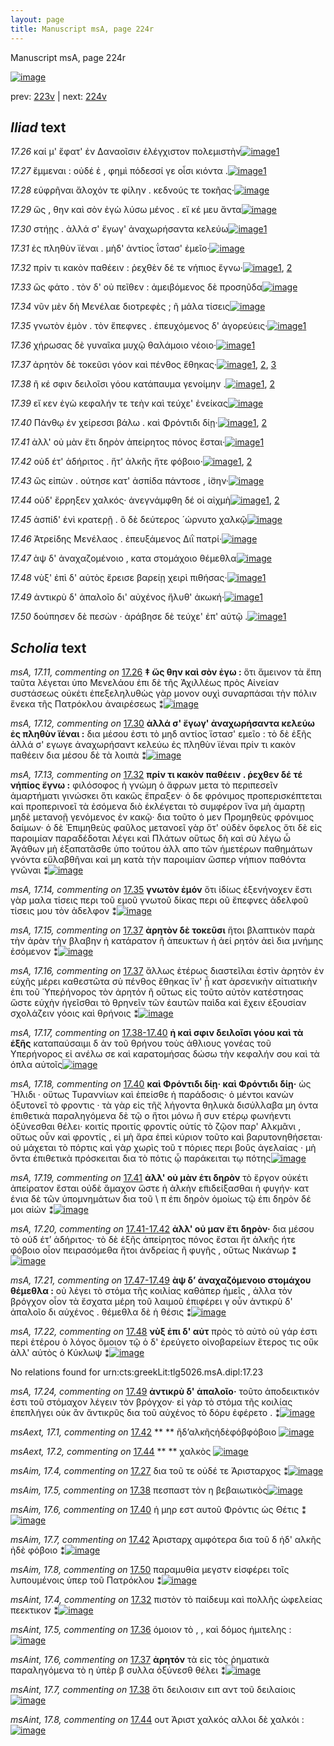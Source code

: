 ```yaml
---
layout: page
title: Manuscript msA, page 224r
---
```


Manuscript msA, page 224r

[![image](http://www.homermultitext.org/iipsrv?OBJ=IIP,1.0&FIF=/project/homer/pyramidal/deepzoom/hmt/vaimg/2017a/VA224RN_0395.tif&WID=100&CVT=JPEG)](http://www.homermultitext.org/ict2/?urn=urn:cite2:hmt:vaimg.2017a:VA224RN_0395)

prev:  [223v](../223v) | next:  [224v](../224v)

## *Iliad* text

*17.26* <a id="17.26"/> καί μ' ἔφατ' ἐν Δαναοῖσιν ἐλέγχιστον πολεμιστὴν[![image](http://www.homermultitext.org/iipsrv?OBJ=IIP,1.0&FIF=/project/homer/pyramidal/deepzoom/hmt/vaimg/2017a/VA224RN_0395.tif&RGN=0.186,0.2081,0.407,0.0248&WID=1000&CVT=JPEG)](http://www.homermultitext.org/ict2/?urn=urn:cite2:hmt:vaimg.2017a:VA224RN_0395@0.186,0.2081,0.407,0.0248)[1](#msA_17.11)

*17.27* <a id="17.27"/> ἔμμεναι : οὐδέ ἑ , φημὶ πόδεσσί γε οἷσι κιόντα .[![image](http://www.homermultitext.org/iipsrv?OBJ=IIP,1.0&FIF=/project/homer/pyramidal/deepzoom/hmt/vaimg/2017a/VA224RN_0395.tif&RGN=0.186,0.2276,0.389,0.0248&WID=1000&CVT=JPEG)](http://www.homermultitext.org/ict2/?urn=urn:cite2:hmt:vaimg.2017a:VA224RN_0395@0.186,0.2276,0.389,0.0248)[1](#msAim_17.4)

*17.28* <a id="17.28"/> εὐφρῆναι ἄλοχόν τε φίλην . κεδνούς τε τοκῆας·[![image](http://www.homermultitext.org/iipsrv?OBJ=IIP,1.0&FIF=/project/homer/pyramidal/deepzoom/hmt/vaimg/2017a/VA224RN_0395.tif&RGN=0.184,0.2457,0.389,0.0248&WID=1000&CVT=JPEG)](http://www.homermultitext.org/ict2/?urn=urn:cite2:hmt:vaimg.2017a:VA224RN_0395@0.184,0.2457,0.389,0.0248)

*17.29* <a id="17.29"/> ὥς , θην καὶ σὸν ἐγὼ λύσω μένος . εἴ κέ μευ ἄντα[![image](http://www.homermultitext.org/iipsrv?OBJ=IIP,1.0&FIF=/project/homer/pyramidal/deepzoom/hmt/vaimg/2017a/VA224RN_0395.tif&RGN=0.185,0.2652,0.389,0.0248&WID=1000&CVT=JPEG)](http://www.homermultitext.org/ict2/?urn=urn:cite2:hmt:vaimg.2017a:VA224RN_0395@0.185,0.2652,0.389,0.0248)

*17.30* <a id="17.30"/> στήῃς . ἀλλά σ' ἔγωγ' ἀναχωρήσαντα κελεύω[![image](http://www.homermultitext.org/iipsrv?OBJ=IIP,1.0&FIF=/project/homer/pyramidal/deepzoom/hmt/vaimg/2017a/VA224RN_0395.tif&RGN=0.181,0.2855,0.389,0.0248&WID=1000&CVT=JPEG)](http://www.homermultitext.org/ict2/?urn=urn:cite2:hmt:vaimg.2017a:VA224RN_0395@0.181,0.2855,0.389,0.0248)[1](#msA_17.12)

*17.31* <a id="17.31"/> ἐς πληθὺν ϊέναι . μὴδ' ἀντίος ΐστασ' ἐμεῖο·[![image](http://www.homermultitext.org/iipsrv?OBJ=IIP,1.0&FIF=/project/homer/pyramidal/deepzoom/hmt/vaimg/2017a/VA224RN_0395.tif&RGN=0.191,0.3073,0.342,0.0225&WID=1000&CVT=JPEG)](http://www.homermultitext.org/ict2/?urn=urn:cite2:hmt:vaimg.2017a:VA224RN_0395@0.191,0.3073,0.342,0.0225)

*17.32* <a id="17.32"/> πρίν τι κακὸν παθέειν : ῥεχθὲν δέ τε νήπιος ἔγνω·[![image](http://www.homermultitext.org/iipsrv?OBJ=IIP,1.0&FIF=/project/homer/pyramidal/deepzoom/hmt/vaimg/2017a/VA224RN_0395.tif&RGN=0.185,0.3253,0.398,0.0255&WID=1000&CVT=JPEG)](http://www.homermultitext.org/ict2/?urn=urn:cite2:hmt:vaimg.2017a:VA224RN_0395@0.185,0.3253,0.398,0.0255)[1](#msA_17.13), [2](#msAint_17.4)

*17.33* <a id="17.33"/> ὣς φάτο . τὸν δ' οὐ πεῖθεν : ἀμειβόμενος δὲ προσηῦδα[![image](http://www.homermultitext.org/iipsrv?OBJ=IIP,1.0&FIF=/project/homer/pyramidal/deepzoom/hmt/vaimg/2017a/VA224RN_0395.tif&RGN=0.186,0.3464,0.416,0.0218&WID=1000&CVT=JPEG)](http://www.homermultitext.org/ict2/?urn=urn:cite2:hmt:vaimg.2017a:VA224RN_0395@0.186,0.3464,0.416,0.0218)

*17.34* <a id="17.34"/> νῦν μὲν δὴ Μενέλαε διοτρεφὲς ; ῆ μάλα τίσεις[![image](http://www.homermultitext.org/iipsrv?OBJ=IIP,1.0&FIF=/project/homer/pyramidal/deepzoom/hmt/vaimg/2017a/VA224RN_0395.tif&RGN=0.185,0.3659,0.394,0.0218&WID=1000&CVT=JPEG)](http://www.homermultitext.org/ict2/?urn=urn:cite2:hmt:vaimg.2017a:VA224RN_0395@0.185,0.3659,0.394,0.0218)

*17.35* <a id="17.35"/> γνωτὸν ἐμὸν . τὸν ἔπεφνες . ἐπευχόμενος δ' ἀγορεύεις·[![image](http://www.homermultitext.org/iipsrv?OBJ=IIP,1.0&FIF=/project/homer/pyramidal/deepzoom/hmt/vaimg/2017a/VA224RN_0395.tif&RGN=0.188,0.3824,0.411,0.0278&WID=1000&CVT=JPEG)](http://www.homermultitext.org/ict2/?urn=urn:cite2:hmt:vaimg.2017a:VA224RN_0395@0.188,0.3824,0.411,0.0278)[1](#msA_17.14)

*17.36* <a id="17.36"/> χήρωσας δὲ γυναῖκα μυχῷ θαλάμοιο νέοιο·[![image](http://www.homermultitext.org/iipsrv?OBJ=IIP,1.0&FIF=/project/homer/pyramidal/deepzoom/hmt/vaimg/2017a/VA224RN_0395.tif&RGN=0.185,0.405,0.373,0.0263&WID=1000&CVT=JPEG)](http://www.homermultitext.org/ict2/?urn=urn:cite2:hmt:vaimg.2017a:VA224RN_0395@0.185,0.405,0.373,0.0263)[1](#msAint_17.5)

*17.37* <a id="17.37"/> ἀρητὸν δὲ τοκεῦσι γόον καὶ πένθος ἔθηκας·[![image](http://www.homermultitext.org/iipsrv?OBJ=IIP,1.0&FIF=/project/homer/pyramidal/deepzoom/hmt/vaimg/2017a/VA224RN_0395.tif&RGN=0.186,0.4215,0.373,0.0263&WID=1000&CVT=JPEG)](http://www.homermultitext.org/ict2/?urn=urn:cite2:hmt:vaimg.2017a:VA224RN_0395@0.186,0.4215,0.373,0.0263)[1](#msA_17.15), [2](#msAint_17.6), [3](#msA_17.16)

*17.38* <a id="17.38"/> ῆ κέ σφιν δειλοῖσι γόου κατάπαυμα γενοίμην .[![image](http://www.homermultitext.org/iipsrv?OBJ=IIP,1.0&FIF=/project/homer/pyramidal/deepzoom/hmt/vaimg/2017a/VA224RN_0395.tif&RGN=0.187,0.4388,0.373,0.0263&WID=1000&CVT=JPEG)](http://www.homermultitext.org/ict2/?urn=urn:cite2:hmt:vaimg.2017a:VA224RN_0395@0.187,0.4388,0.373,0.0263)[1](#msAint_17.7), [2](#msAim_17.5)

*17.39* <a id="17.39"/> εἴ κεν ἐγὼ κεφαλήν τε τεὴν καὶ τεύχε' ἐνείκας[![image](http://www.homermultitext.org/iipsrv?OBJ=IIP,1.0&FIF=/project/homer/pyramidal/deepzoom/hmt/vaimg/2017a/VA224RN_0395.tif&RGN=0.188,0.4583,0.384,0.0263&WID=1000&CVT=JPEG)](http://www.homermultitext.org/ict2/?urn=urn:cite2:hmt:vaimg.2017a:VA224RN_0395@0.188,0.4583,0.384,0.0263)

*17.40* <a id="17.40"/> Πάνθῳ ἐν χείρεσσι βάλω . καὶ Φρόντιδι δίῃ·[![image](http://www.homermultitext.org/iipsrv?OBJ=IIP,1.0&FIF=/project/homer/pyramidal/deepzoom/hmt/vaimg/2017a/VA224RN_0395.tif&RGN=0.186,0.4786,0.348,0.0263&WID=1000&CVT=JPEG)](http://www.homermultitext.org/ict2/?urn=urn:cite2:hmt:vaimg.2017a:VA224RN_0395@0.186,0.4786,0.348,0.0263)[1](#msAim_17.6), [2](#msA_17.18)

*17.41* <a id="17.41"/> ἀλλ' οὐ μὰν ἔτι δηρὸν ἀπείρητος πόνος ἔσται·[![image](http://www.homermultitext.org/iipsrv?OBJ=IIP,1.0&FIF=/project/homer/pyramidal/deepzoom/hmt/vaimg/2017a/VA224RN_0395.tif&RGN=0.184,0.4989,0.348,0.0263&WID=1000&CVT=JPEG)](http://www.homermultitext.org/ict2/?urn=urn:cite2:hmt:vaimg.2017a:VA224RN_0395@0.184,0.4989,0.348,0.0263)[1](#msA_17.19)

*17.42* <a id="17.42"/> οὐδ έτ' ἀδήριτος . ἥτ' ἀλκῆς ἤτε φόβοιο·[![image](http://www.homermultitext.org/iipsrv?OBJ=IIP,1.0&FIF=/project/homer/pyramidal/deepzoom/hmt/vaimg/2017a/VA224RN_0395.tif&RGN=0.181,0.5184,0.299,0.0263&WID=1000&CVT=JPEG)](http://www.homermultitext.org/ict2/?urn=urn:cite2:hmt:vaimg.2017a:VA224RN_0395@0.181,0.5184,0.299,0.0263)[1](#msAext_17.1), [2](#msAim_17.7)

*17.43* <a id="17.43"/> ὣς εἰπὼν . ούτησε κατ' ἀσπίδα πάντοσε , ί̈σην·[![image](http://www.homermultitext.org/iipsrv?OBJ=IIP,1.0&FIF=/project/homer/pyramidal/deepzoom/hmt/vaimg/2017a/VA224RN_0395.tif&RGN=0.177,0.5387,0.378,0.0263&WID=1000&CVT=JPEG)](http://www.homermultitext.org/ict2/?urn=urn:cite2:hmt:vaimg.2017a:VA224RN_0395@0.177,0.5387,0.378,0.0263)

*17.44* <a id="17.44"/> οὐδ' ἔρρηξεν χαλκός· ἀνεγνάμφθη δέ οἱ αἰχμὴ[![image](http://www.homermultitext.org/iipsrv?OBJ=IIP,1.0&FIF=/project/homer/pyramidal/deepzoom/hmt/vaimg/2017a/VA224RN_0395.tif&RGN=0.178,0.5567,0.4,0.0263&WID=1000&CVT=JPEG)](http://www.homermultitext.org/ict2/?urn=urn:cite2:hmt:vaimg.2017a:VA224RN_0395@0.178,0.5567,0.4,0.0263)[1](#msAext_17.2), [2](#msAint_17.8)

*17.45* <a id="17.45"/> ἀσπίδ' ἐνὶ κρατερῇ . ὃ δὲ δεύτερος ´ώρνυτο χαλκῷ[![image](http://www.homermultitext.org/iipsrv?OBJ=IIP,1.0&FIF=/project/homer/pyramidal/deepzoom/hmt/vaimg/2017a/VA224RN_0395.tif&RGN=0.181,0.5763,0.4,0.0263&WID=1000&CVT=JPEG)](http://www.homermultitext.org/ict2/?urn=urn:cite2:hmt:vaimg.2017a:VA224RN_0395@0.181,0.5763,0.4,0.0263)

*17.46* <a id="17.46"/> Ἀτρείδης Μενέλαος . ἐπευξάμενος Διῒ πατρί·[![image](http://www.homermultitext.org/iipsrv?OBJ=IIP,1.0&FIF=/project/homer/pyramidal/deepzoom/hmt/vaimg/2017a/VA224RN_0395.tif&RGN=0.182,0.6138,0.398,0.0263&WID=1000&CVT=JPEG)](http://www.homermultitext.org/ict2/?urn=urn:cite2:hmt:vaimg.2017a:VA224RN_0395@0.182,0.6138,0.398,0.0263)

*17.47* <a id="17.47"/> ὰψ δ' ἀναχαζομένοιο , κατα στομάχοιο θέμεθλα[![image](http://www.homermultitext.org/iipsrv?OBJ=IIP,1.0&FIF=/project/homer/pyramidal/deepzoom/hmt/vaimg/2017a/VA224RN_0395.tif&RGN=0.181,0.6349,0.39,0.0263&WID=1000&CVT=JPEG)](http://www.homermultitext.org/ict2/?urn=urn:cite2:hmt:vaimg.2017a:VA224RN_0395@0.181,0.6349,0.39,0.0263)

*17.48* <a id="17.48"/> νὺξ' ἐπὶ δ' αὐτὸς ἔρεισε βαρείῃ χειρὶ πιθήσας·[![image](http://www.homermultitext.org/iipsrv?OBJ=IIP,1.0&FIF=/project/homer/pyramidal/deepzoom/hmt/vaimg/2017a/VA224RN_0395.tif&RGN=0.181,0.6529,0.39,0.0263&WID=1000&CVT=JPEG)](http://www.homermultitext.org/ict2/?urn=urn:cite2:hmt:vaimg.2017a:VA224RN_0395@0.181,0.6529,0.39,0.0263)[1](#msA_17.22)

*17.49* <a id="17.49"/> ἀντικρὺ δ' ἁπαλοῖο δι' αὐχένος ἤλυθ' ἀκωκή·[![image](http://www.homermultitext.org/iipsrv?OBJ=IIP,1.0&FIF=/project/homer/pyramidal/deepzoom/hmt/vaimg/2017a/VA224RN_0395.tif&RGN=0.181,0.6529,0.39,0.0263&WID=1000&CVT=JPEG)](http://www.homermultitext.org/ict2/?urn=urn:cite2:hmt:vaimg.2017a:VA224RN_0395@0.181,0.6529,0.39,0.0263)[1](#msA_17.24)

*17.50* <a id="17.50"/> δούπησεν δὲ πεσὼν · ἀράβησε δὲ τεύχε' ἐπ' αὐτῷ .[![image](http://www.homermultitext.org/iipsrv?OBJ=IIP,1.0&FIF=/project/homer/pyramidal/deepzoom/hmt/vaimg/2017a/VA224RN_0395.tif&RGN=0.181,0.6724,0.412,0.0263&WID=1000&CVT=JPEG)](http://www.homermultitext.org/ict2/?urn=urn:cite2:hmt:vaimg.2017a:VA224RN_0395@0.181,0.6724,0.412,0.0263)[1](#msAim_17.8)

## *Scholia* text

*msA, 17.11, commenting on* [17.26](#17.26)  <a id="msA_17.11"/> **‡ ὥς θην καὶ σὸν ἐγω :** ὅτι ἄμεινον τὰ ἔπη ταῦτα λέγεται ὑπο Μενελάου ἐπι δὲ τῆς Ἀχιλλέως πρὸς Αἰνείαν συστάσεως οὐκέτι ἐπεξεληλυθὼς γὰρ μονον ουχὶ συναρπάσαι τὴν πόλιν ἕνεκα τῆς Πατρόκλου ἀναιρέσεως ⁑[![image](http://www.homermultitext.org/iipsrv?OBJ=IIP,1.0&FIF=/project/homer/pyramidal/deepzoom/hmt/vaimg/2017a/VA224RN_0395.tif&RGN=0.1956,0.093,0.6031,0.0324&WID=1000&CVT=JPEG)](http://www.homermultitext.org/ict2/?urn=urn:cite2:hmt:vaimg.2017a:VA224RN_0395@0.1956,0.093,0.6031,0.0324)

*msA, 17.12, commenting on* [17.30](#17.30)  <a id="msA_17.12"/> **ἀλλά σ' ἔγωγ' ἀναχωρήσαντα κελεύω ἐς πληθὺν ϊέναι :** δια μέσου ἐστι τὸ μηδ αντίος ἵστασ' εμεῖο : τὸ δὲ ἑξῆς ἀλλά σ' εγωγε ἀναχωρήσαντ κελεύω ἐς πληθὺν ϊέναι πρίν τι κακὸν παθέειν δια μέσου δὲ τὰ λοιπὰ ⁑[![image](http://www.homermultitext.org/iipsrv?OBJ=IIP,1.0&FIF=/project/homer/pyramidal/deepzoom/hmt/vaimg/2017a/VA224RN_0395.tif&RGN=0.196,0.114,0.6075,0.0257&WID=1000&CVT=JPEG)](http://www.homermultitext.org/ict2/?urn=urn:cite2:hmt:vaimg.2017a:VA224RN_0395@0.196,0.114,0.6075,0.0257)

*msA, 17.13, commenting on* [17.32](#17.32)  <a id="msA_17.13"/> **πρίν τι κακὸν παθέειν . ῥεχθεν δέ τέ νήπίος ἔγνω :** φιλόσοφος ἡ γνώμη ὁ ἄφρων μετα τὸ περιπεσεῖν ἁμαρτήματι γινώσκει ὅτι κακῶς ἔπραξεν· ὁ δε φρόνιμος προπερισκέπτεται καὶ προπερινοεῖ τὰ ἐσόμενα διὸ ἐκλέγεται τὸ συμφέρον ἵνα μὴ ἁμαρτῃ μηδὲ μετανοῇ γενόμενος ἐν κακῷ· δια τοῦτο ὁ μεν Προμηθεὺς φρόνιμος δαίμων· ὁ δὲ Ἐπιμηθεὺς φαῦλος μετανοεῖ γὰρ ὅτ' οὐδὲν ὄφελος ὅτι δὲ εἰς παροιμίαν παραδέδοται λέγει καὶ Πλάτων οὕτως δὴ καὶ σὺ λέγω ὦ Ἀγάθων μὴ ἐξαπατᾶσθε ὑπο τούτου ἀλλ απο τῶν ἡμετέρων παθημάτων γνόντα εὔλαβθῆναι καὶ μη κατὰ τὴν παροιμίαν ὥσπερ νήπιον παθόντα γνῶναι ⁑[![image](http://www.homermultitext.org/iipsrv?OBJ=IIP,1.0&FIF=/project/homer/pyramidal/deepzoom/hmt/vaimg/2017a/VA224RN_0395.tif&RGN=0.1919,0.1312,0.6152,0.0634&WID=1000&CVT=JPEG)](http://www.homermultitext.org/ict2/?urn=urn:cite2:hmt:vaimg.2017a:VA224RN_0395@0.1919,0.1312,0.6152,0.0634)

*msA, 17.14, commenting on* [17.35](#17.35)  <a id="msA_17.14"/> **γνωτὸν ἐμόν** ὅτι ἰδίως ἐξενήνοχεν ἔστι γὰρ μαλα τίσεις περι τοῦ εμοῦ γνωτοῦ δίκας περι οῦ ἔπεφνες ἀδελφοῦ τίσεις μου τὸν ἀδελφον ⁑[![image](http://www.homermultitext.org/iipsrv?OBJ=IIP,1.0&FIF=/project/homer/pyramidal/deepzoom/hmt/vaimg/2017a/VA224RN_0395.tif&RGN=0.5283,0.1819,0.2756,0.0389&WID=1000&CVT=JPEG)](http://www.homermultitext.org/ict2/?urn=urn:cite2:hmt:vaimg.2017a:VA224RN_0395@0.5283,0.1819,0.2756,0.0389)

*msA, 17.15, commenting on* [17.37](#17.37)  <a id="msA_17.15"/> **ἀρητὸν δὲ τοκεῦσι** ἥτοι βλαπτικὸν παρὰ τὴν ἀρὰν τὴν βλαβην ἠ κατάρατον ἢ ἀπευκτων ἠ ἀεί ρητόν ἀεὶ δια μνήμης ἐσόμενον ⁑[![image](http://www.homermultitext.org/iipsrv?OBJ=IIP,1.0&FIF=/project/homer/pyramidal/deepzoom/hmt/vaimg/2017a/VA224RN_0395.tif&RGN=0.5971,0.2189,0.2079,0.0371&WID=1000&CVT=JPEG)](http://www.homermultitext.org/ict2/?urn=urn:cite2:hmt:vaimg.2017a:VA224RN_0395@0.5971,0.2189,0.2079,0.0371)

*msA, 17.16, commenting on* [17.37](#17.37)  <a id="msA_17.16"/> ἄλλως ἑτέρως διαστεῖλαι ἐστὶν ἀρητὸν ἐν εὐχῆς μέρει καθεστῶτα σὺ πένθος ἔθηκας ἵν' ᾖ κατ ἀρσενικὴν αἰτιατικὴν ἐπι τοῦ Ὑπεῥήνορος τὸν ἀρητόν ἢ οὕτως εἰς τοῦτο αὐτὸν κατέστησας ὥστε εὐχὴν ἡγεῖσθαι τὸ θρηνεῖν τῶν ἑαυτῶν παὶδα καὶ ἔχειν ἐξουσίαν σχολάζειν γόοις καὶ θρήνοις ⁑[![image](http://www.homermultitext.org/iipsrv?OBJ=IIP,1.0&FIF=/project/homer/pyramidal/deepzoom/hmt/vaimg/2017a/VA224RN_0395.tif&RGN=0.6013,0.2542,0.207,0.082&WID=1000&CVT=JPEG)](http://www.homermultitext.org/ict2/?urn=urn:cite2:hmt:vaimg.2017a:VA224RN_0395@0.6013,0.2542,0.207,0.082)

*msA, 17.17, commenting on* [17.38-17.40](#17.38-17.40)  <a id="msA_17.17"/> **ἡ καὶ σφιν δειλοῖσι γόου καὶ τὰ ἑξῆς** καταπαύσαιμι δ ὰν τοῦ θρήνου τοὺς ἀθλιους γονέας τοῦ Υπερήνορος εἰ ανέλω σε καὶ καρατομήσας δώσω τὴν κεφαλήν σου καὶ τὰ όπλα αὐτοῖς[![image](http://www.homermultitext.org/iipsrv?OBJ=IIP,1.0&FIF=/project/homer/pyramidal/deepzoom/hmt/vaimg/2017a/VA224RN_0395.tif&RGN=0.596,0.3341,0.214,0.0608&WID=1000&CVT=JPEG)](http://www.homermultitext.org/ict2/?urn=urn:cite2:hmt:vaimg.2017a:VA224RN_0395@0.596,0.3341,0.214,0.0608)

*msA, 17.18, commenting on* [17.40](#17.40)  <a id="msA_17.18"/> **καὶ Φρόντιδι δίῃ· καὶ Φρόντιδι δίῃ·** ὡς Ἥλιδι · οὕτως Τυραννίων καὶ ἐπείσθε ἡ παράδοσις· ὁ μέντοι κανὼν ὀξυτονεῖ τὸ φροντις · τὰ γὰρ εἰς τῆ̈ς λήγοντα θηλυκὰ δισύλλαβα μη όντα ἐπιθετικὰ παραληγόμενα δὲ τῷ ο ἤτοι μόνω ἢ συν ετέρῳ φωνήεντι ὀξύνεσθαι θέλει· κοιτίς προιτίς φροντίς οὐτίς τὸ ζῷον παρ' Αλκμᾶνι , οὕτως οὖν καὶ φροντίς , εἰ μὴ ἄρα ἐπεὶ κύριον τοῦτο καὶ βαρυτονηθήσεται· οὐ μάχεται τὸ πόρτις καὶ γὰρ χωρὶς τοῦ τ πόριες περι βοῦς ἀγελαίας · μὴ ὄντα ἐπιθετικὰ πρόσκειται δια τὸ πότις ᾦ παράκειται τῳ πότης[![image](http://www.homermultitext.org/iipsrv?OBJ=IIP,1.0&FIF=/project/homer/pyramidal/deepzoom/hmt/vaimg/2017a/VA224RN_0395.tif&RGN=0.602,0.3919,0.204,0.1562&WID=1000&CVT=JPEG)](http://www.homermultitext.org/ict2/?urn=urn:cite2:hmt:vaimg.2017a:VA224RN_0395@0.602,0.3919,0.204,0.1562)

*msA, 17.19, commenting on* [17.41](#17.41)  <a id="msA_17.19"/> **ἀλλ' οὐ μὰν έτι δηρὸν** τὸ ἔργον οὐκέτι ἀπείρατον ἔσται οὐδὲ ἄμαχον ὥστε ἡ ἀλκὴν ε̈πιδείξασθαι ἠ φυγήν· κατ ένια δὲ τῶν ὑπομνημάτων δια τοῦ \\ π ἐπι δηρὸν ὁμοίως τῷ ἐπι δηρὸν δέ μοι αἰών ⁑[![image](http://www.homermultitext.org/iipsrv?OBJ=IIP,1.0&FIF=/project/homer/pyramidal/deepzoom/hmt/vaimg/2017a/VA224RN_0395.tif&RGN=0.596,0.545,0.204,0.0571&WID=1000&CVT=JPEG)](http://www.homermultitext.org/ict2/?urn=urn:cite2:hmt:vaimg.2017a:VA224RN_0395@0.596,0.545,0.204,0.0571)

*msA, 17.20, commenting on* [17.41-17.42](#17.41-17.42)  <a id="msA_17.20"/> **ἀλλ' οὐ μαν ἔτι δηρὸν·** δια μέσου τὸ οὐδ έτ’ ἀδήριτος· τὸ δὲ ἑξῆς ἀπείρητος πόνος ἔσται ἤτ ἀλκῆς ήτε φόβοιο οἷον πειρασόμεθα ἤτοι ἀνδρείας ἢ φυγῆς , οὕτως Νικάνωρ ⁑[![image](http://www.homermultitext.org/iipsrv?OBJ=IIP,1.0&FIF=/project/homer/pyramidal/deepzoom/hmt/vaimg/2017a/VA224RN_0395.tif&RGN=0.596,0.6006,0.207,0.0601&WID=1000&CVT=JPEG)](http://www.homermultitext.org/ict2/?urn=urn:cite2:hmt:vaimg.2017a:VA224RN_0395@0.596,0.6006,0.207,0.0601)

*msA, 17.21, commenting on* [17.47-17.49](#17.47-17.49)  <a id="msA_17.21"/> **ὰψ δ’ ἀναχαζόμενοιο στομάχου θέμεθλα :** οὐ λέγει τὸ στόμα τῆς κοιλίας καθάπερ ἡμεῖς , ἀλλα τὸν βρόγχον οἷον τὰ ἔσχατα μέρη τοῦ λαιμοῦ ἐπιφέρει γ οὖν ἀντικρὺ δ' ἀπαλοῖο δι αὐχένος . θέμεθλα δὲ ἡ θέσις ⁑[![image](http://www.homermultitext.org/iipsrv?OBJ=IIP,1.0&FIF=/project/homer/pyramidal/deepzoom/hmt/vaimg/2017a/VA224RN_0395.tif&RGN=0.601,0.6456,0.196,0.0736&WID=1000&CVT=JPEG)](http://www.homermultitext.org/ict2/?urn=urn:cite2:hmt:vaimg.2017a:VA224RN_0395@0.601,0.6456,0.196,0.0736)

*msA, 17.22, commenting on* [17.48](#17.48)  <a id="msA_17.22"/> **νὺξ ἐπι δ' αὐτ** πρὸς τὸ αὐτὸ οὐ γάρ ἐστι περὶ ἑτέρου ὁ λόγος ὅμοιον τῷ ὁ δ' ἐρεύγετο οἱνοβαρείων ἕτερος τις οὔκ ἀλλ' αὐτὸς ὁ Κύκλωψ ⁑[![image](http://www.homermultitext.org/iipsrv?OBJ=IIP,1.0&FIF=/project/homer/pyramidal/deepzoom/hmt/vaimg/2017a/VA224RN_0395.tif&RGN=0.172,0.7147,0.622,0.027&WID=1000&CVT=JPEG)](http://www.homermultitext.org/ict2/?urn=urn:cite2:hmt:vaimg.2017a:VA224RN_0395@0.172,0.7147,0.622,0.027)

No relations found for urn:cts:greekLit:tlg5026.msA.dipl:17.23

*msA, 17.24, commenting on* [17.49](#17.49)  <a id="msA_17.24"/> **ἀντικρὺ δ' ἀπαλοῖο·** τοῦτο ἀποδεικτικόν ἐστι τοῦ στόμαχον λέγειν τὸν βρόγχον· εἰ γὰρ τὸ στόμα τῆς κοιλίας ἐπεπλήγει οὐκ ἂν ἄντικρῦς δια τοῦ αὐχένος τὸ δόρυ ἐφέρετο . ⁑[![image](http://www.homermultitext.org/iipsrv?OBJ=IIP,1.0&FIF=/project/homer/pyramidal/deepzoom/hmt/vaimg/2017a/VA224RN_0395.tif&RGN=0.183,0.738,0.614,0.0398&WID=1000&CVT=JPEG)](http://www.homermultitext.org/ict2/?urn=urn:cite2:hmt:vaimg.2017a:VA224RN_0395@0.183,0.738,0.614,0.0398)

*msAext, 17.1, commenting on* [17.42](#17.42)  <a id="msAext_17.1"/> **					 				** 					 ἢδ’αλκῆςἠδὲφόβφόβοιο 				[![image](http://www.homermultitext.org/iipsrv?OBJ=IIP,1.0&FIF=/project/homer/pyramidal/deepzoom/hmt/vaimg/2017a/VA224RN_0395.tif&RGN=0.803,0.5154,0.08,0.0278&WID=1000&CVT=JPEG)](http://www.homermultitext.org/ict2/?urn=urn:cite2:hmt:vaimg.2017a:VA224RN_0395@0.803,0.5154,0.08,0.0278)

*msAext, 17.2, commenting on* [17.44](#17.44)  <a id="msAext_17.2"/> **					 				** 					 χαλκὸς 				[![image](http://www.homermultitext.org/iipsrv?OBJ=IIP,1.0&FIF=/project/homer/pyramidal/deepzoom/hmt/vaimg/2017a/VA224RN_0395.tif&RGN=0.808,0.5635,0.059,0.021&WID=1000&CVT=JPEG)](http://www.homermultitext.org/ict2/?urn=urn:cite2:hmt:vaimg.2017a:VA224RN_0395@0.808,0.5635,0.059,0.021)

*msAim, 17.4, commenting on* [17.27](#17.27)  <a id="msAim_17.4"/> δια τοῦ τε οὐδέ τε Ἀρισταρχος ⁑[![image](http://www.homermultitext.org/iipsrv?OBJ=IIP,1.0&FIF=/project/homer/pyramidal/deepzoom/hmt/vaimg/2017a/VA224RN_0395.tif&RGN=0.5709,0.237,0.0313,0.0421&WID=1000&CVT=JPEG)](http://www.homermultitext.org/ict2/?urn=urn:cite2:hmt:vaimg.2017a:VA224RN_0395@0.5709,0.237,0.0313,0.0421)

*msAim, 17.5, commenting on* [17.38](#17.38)  <a id="msAim_17.5"/> πεσπαστ τὸν η βεβαιωτικὸς[![image](http://www.homermultitext.org/iipsrv?OBJ=IIP,1.0&FIF=/project/homer/pyramidal/deepzoom/hmt/vaimg/2017a/VA224RN_0395.tif&RGN=0.5466,0.4448,0.0579,0.0227&WID=1000&CVT=JPEG)](http://www.homermultitext.org/ict2/?urn=urn:cite2:hmt:vaimg.2017a:VA224RN_0395@0.5466,0.4448,0.0579,0.0227)

*msAim, 17.6, commenting on* [17.40](#17.40)  <a id="msAim_17.6"/> ἡ μηρ εστ αυτοῦ Φρόντις ὡς Θέτις ⁑[![image](http://www.homermultitext.org/iipsrv?OBJ=IIP,1.0&FIF=/project/homer/pyramidal/deepzoom/hmt/vaimg/2017a/VA224RN_0395.tif&RGN=0.5403,0.4819,0.0579,0.031&WID=1000&CVT=JPEG)](http://www.homermultitext.org/ict2/?urn=urn:cite2:hmt:vaimg.2017a:VA224RN_0395@0.5403,0.4819,0.0579,0.031)

*msAim, 17.7, commenting on* [17.42](#17.42)  <a id="msAim_17.7"/> Ἀρισταρχ αμφότερα δια τοῦ δ ἠδ' αλκῆς ἠδὲ φόβοιο ⁑[![image](http://www.homermultitext.org/iipsrv?OBJ=IIP,1.0&FIF=/project/homer/pyramidal/deepzoom/hmt/vaimg/2017a/VA224RN_0395.tif&RGN=0.4979,0.5209,0.1006,0.0196&WID=1000&CVT=JPEG)](http://www.homermultitext.org/ict2/?urn=urn:cite2:hmt:vaimg.2017a:VA224RN_0395@0.4979,0.5209,0.1006,0.0196)

*msAim, 17.8, commenting on* [17.50](#17.50)  <a id="msAim_17.8"/> παραμυθία μεγστν εἰσφέρει τοῖς λυπουμένοις ὑπερ τοῦ Πατρόκλου ⁑[![image](http://www.homermultitext.org/iipsrv?OBJ=IIP,1.0&FIF=/project/homer/pyramidal/deepzoom/hmt/vaimg/2017a/VA224RN_0395.tif&RGN=0.2053,0.6903,0.2866,0.0154&WID=1000&CVT=JPEG)](http://www.homermultitext.org/ict2/?urn=urn:cite2:hmt:vaimg.2017a:VA224RN_0395@0.2053,0.6903,0.2866,0.0154)

*msAint, 17.4, commenting on* [17.32](#17.32)  <a id="msAint_17.4"/> πιστὸν τὸ παίδευμ καὶ πολλῆς ὠφελείας πεεκτικον ⁑[![image](http://www.homermultitext.org/iipsrv?OBJ=IIP,1.0&FIF=/project/homer/pyramidal/deepzoom/hmt/vaimg/2017a/VA224RN_0395.tif&RGN=0.1117,0.3071,0.0643,0.03&WID=1000&CVT=JPEG)](http://www.homermultitext.org/ict2/?urn=urn:cite2:hmt:vaimg.2017a:VA224RN_0395@0.1117,0.3071,0.0643,0.03)

*msAint, 17.5, commenting on* [17.36](#17.36)  <a id="msAint_17.5"/> όμοιον τὸ , , καὶ δόμος ἡμιτελης :[![image](http://www.homermultitext.org/iipsrv?OBJ=IIP,1.0&FIF=/project/homer/pyramidal/deepzoom/hmt/vaimg/2017a/VA224RN_0395.tif&RGN=0.112,0.402,0.079,0.0195&WID=1000&CVT=JPEG)](http://www.homermultitext.org/ict2/?urn=urn:cite2:hmt:vaimg.2017a:VA224RN_0395@0.112,0.402,0.079,0.0195)

*msAint, 17.6, commenting on* [17.37](#17.37)  <a id="msAint_17.6"/> **ἀρητόν** τὰ εἰς τὸς ῥηματικὰ παραληγόμενα τὸ η ὑπὲρ β συλλα ὀξύνεσθ θέλει ⁑[![image](http://www.homermultitext.org/iipsrv?OBJ=IIP,1.0&FIF=/project/homer/pyramidal/deepzoom/hmt/vaimg/2017a/VA224RN_0395.tif&RGN=0.11,0.4207,0.075,0.0473&WID=1000&CVT=JPEG)](http://www.homermultitext.org/ict2/?urn=urn:cite2:hmt:vaimg.2017a:VA224RN_0395@0.11,0.4207,0.075,0.0473)

*msAint, 17.7, commenting on* [17.38](#17.38)  <a id="msAint_17.7"/> ὅτι δειλοισιν ειπ αντ τοῦ δειλαίοις[![image](http://www.homermultitext.org/iipsrv?OBJ=IIP,1.0&FIF=/project/homer/pyramidal/deepzoom/hmt/vaimg/2017a/VA224RN_0395.tif&RGN=0.1153,0.4662,0.0669,0.0201&WID=1000&CVT=JPEG)](http://www.homermultitext.org/ict2/?urn=urn:cite2:hmt:vaimg.2017a:VA224RN_0395@0.1153,0.4662,0.0669,0.0201)

*msAint, 17.8, commenting on* [17.44](#17.44)  <a id="msAint_17.8"/> ουτ Ἀριστ χαλκός αλλοι δὲ χαλκόι :[![image](http://www.homermultitext.org/iipsrv?OBJ=IIP,1.0&FIF=/project/homer/pyramidal/deepzoom/hmt/vaimg/2017a/VA224RN_0395.tif&RGN=0.116,0.559,0.071,0.0301&WID=1000&CVT=JPEG)](http://www.homermultitext.org/ict2/?urn=urn:cite2:hmt:vaimg.2017a:VA224RN_0395@0.116,0.559,0.071,0.0301)